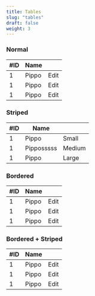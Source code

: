 ```yaml
---
title: Tables
slug: "tables"
draft: false
weight: 3
---
```


<h3>Normal</h3>
<table class="table">
  <thead>
    <tr>
      <th>#ID</th>
      <th>Name</th>
      <th></th>
    </tr>
  </thead>
  <tbody>
    <tr>
      <td data-title="#ID">1</td>
      <td data-title="Name">Pippo</td>
      <td data-title=""><a class="button">Edit</a></td>
    </tr>
    <tr>
      <td data-title="#ID">1</td>
      <td data-title="Name">Pippo</td>
      <td data-title=""><a class="button">Edit</a></td>
    </tr>
    <tr>
      <td data-title="#ID">1</td>
      <td data-title="Name">Pippo</td>
      <td data-title=""><a class="button">Edit</a></td>
    </tr>
  </tbody>
</table>

<h3>Striped</h3>
<table class="table table--striped">
  <thead>
    <tr>
      <th>#ID</th>
      <th>Name</th>
      <th></th>
    </tr>
  </thead>
  <tbody>
    <tr>
      <td data-title="#ID">1</td>
      <td data-title="Name">Pippo</td>
      <td data-title=""><a class="button button--small">Small</a></td>
    </tr>
    <tr>
      <td data-title="#ID">1</td>
      <td data-title="Name">Pipposssss</td>
      <td data-title=""><a class="button--success button--medium">Medium</a></td>
    </tr>
    <tr>
      <td data-title="#ID">1</td>
      <td data-title="Name">Pippo</td>
      <td data-title=""><a class="button--info button--large">Large</a></td>
    </tr>
  </tbody>
</table>

<h3>Bordered</h3>
<table class="table table--bordered">
  <thead>
    <tr>
      <th>#ID</th>
      <th>Name</th>
      <th></th>
    </tr>
  </thead>
  <tbody>
    <tr>
      <td data-title="#ID">1</td>
      <td data-title="Name">Pippo</td>
      <td data-title=""><a class="button--success">Edit</a></td>
    </tr>
    <tr>
      <td data-title="#ID">1</td>
      <td data-title="Name">Pippo</td>
      <td data-title=""><a class="button--warning">Edit</a></td>
    </tr>
    <tr>
      <td data-title="#ID">1</td>
      <td data-title="Name">Pippo</td>
      <td data-title=""><a class="button--danger">Edit</a></td>
    </tr>
  </tbody>
</table>

<h3>Bordered + Striped</h3>
<table class="table table--bordered table--striped">
  <thead>
    <tr>
      <th>#ID</th>
      <th>Name</th>
      <th></th>
    </tr>
  </thead>
  <tbody>
    <tr>
      <td data-title="#ID">1</td>
      <td data-title="Name">Pippo</td>
      <td data-title=""><a class="button--success">Edit</a></td>
    </tr>
    <tr>
      <td data-title="#ID">1</td>
      <td data-title="Name">Pippo</td>
      <td data-title=""><a class="button--warning">Edit</a></td>
    </tr>
    <tr>
      <td data-title="#ID">1</td>
      <td data-title="Name">Pippo</td>
      <td data-title=""><a class="button--danger">Edit</a></td>
    </tr>
  </tbody>
</table>
